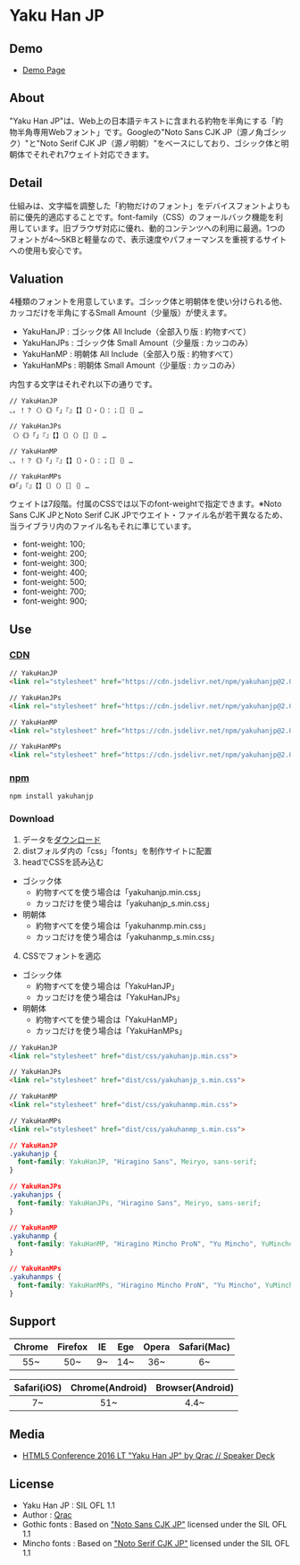 # Yaku Han JP

## Demo

- [Demo Page][link-demo]

## About

"Yaku Han JP"は、Web上の日本語テキストに含まれる約物を半角にする「約物半角専用Webフォント」です。Googleの"Noto Sans CJK JP（源ノ角ゴシック）"と"Noto Serif CJK JP（源ノ明朝）"をベースにしており、ゴシック体と明朝体でそれぞれ7ウェイト対応できます。

## Detail

仕組みは、文字幅を調整した「約物だけのフォント」をデバイスフォントよりも前に優先的適応することです。font-family（CSS）のフォールバック機能を利用しています。旧ブラウザ対応に優れ、動的コンテンツへの利用に最適。1つのフォントが4〜5KBと軽量なので、表示速度やパフォーマンスを重視するサイトへの使用も安心です。

## Valuation

4種類のフォントを用意しています。ゴシック体と明朝体を使い分けられる他、カッコだけを半角にするSmall Amount（少量版）が使えます。

- YakuHanJP : ゴシック体 All Include（全部入り版 : 約物すべて）
- YakuHanJPs : ゴシック体 Small Amount（少量版 : カッコのみ）
- YakuHanMP : 明朝体 All Include（全部入り版 : 約物すべて）
- YakuHanMPs : 明朝体 Small Amount（少量版 : カッコのみ）

内包する文字はそれぞれ以下の通りです。

```
// YakuHanJP
、。！？〈〉《》「」『』【】〔〕・（）：；［］｛｝…

// YakuHanJPs
〈〉《》「」『』【】〔〕（）［］｛｝…

// YakuHanMP
、。！？《》「」『』【】〔〕・（）：；［］｛｝…

// YakuHanMPs
《》「」『』【】〔〕（）［］｛｝…
```

ウェイトは7段階。付属のCSSでは以下のfont-weightで指定できます。※Noto Sans CJK JPとNoto Serif CJK JPでウエイト・ファイル名が若干異なるため、当ライブラリ内のファイル名もそれに準じています。

- font-weight: 100;
- font-weight: 200;
- font-weight: 300;
- font-weight: 400;
- font-weight: 500;
- font-weight: 700;
- font-weight: 900;

## Use

### [CDN][link-jsdelivr]

```html
// YakuHanJP
<link rel="stylesheet" href="https://cdn.jsdelivr.net/npm/yakuhanjp@2.0.0/dist/css/yakuhanjp.min.css">

// YakuHanJPs
<link rel="stylesheet" href="https://cdn.jsdelivr.net/npm/yakuhanjp@2.0.0/dist/css/yakuhanjp_s.min.css">

// YakuHanMP
<link rel="stylesheet" href="https://cdn.jsdelivr.net/npm/yakuhanjp@2.0.0/dist/css/yakuhanmp.min.css">

// YakuHanMPs
<link rel="stylesheet" href="https://cdn.jsdelivr.net/npm/yakuhanjp@2.0.0/dist/css/yakuhanmp_s.min.css">
```

### [npm][link-npm]

```
npm install yakuhanjp
```

### Download

1. データを[ダウンロード][link-download]
2. distフォルダ内の「css」「fonts」を制作サイトに配置
3. headでCSSを読み込む
  - ゴシック体
    - 約物すべてを使う場合は「yakuhanjp.min.css」
    - カッコだけを使う場合は「yakuhanjp_s.min.css」
  - 明朝体
    - 約物すべてを使う場合は「yakuhanmp.min.css」
    - カッコだけを使う場合は「yakuhanmp_s.min.css」
4. CSSでフォントを適応
  - ゴシック体
    - 約物すべてを使う場合は「YakuHanJP」
    - カッコだけを使う場合は「YakuHanJPs」
  - 明朝体
    - 約物すべてを使う場合は「YakuHanMP」
    - カッコだけを使う場合は「YakuHanMPs」

```html
// YakuHanJP
<link rel="stylesheet" href="dist/css/yakuhanjp.min.css">

// YakuHanJPs
<link rel="stylesheet" href="dist/css/yakuhanjp_s.min.css">

// YakuHanMP
<link rel="stylesheet" href="dist/css/yakuhanmp.min.css">

// YakuHanMPs
<link rel="stylesheet" href="dist/css/yakuhanmp_s.min.css">
```

```css
// YakuHanJP
.yakuhanjp {
  font-family: YakuHanJP, "Hiragino Sans", Meiryo, sans-serif;
}

// YakuHanJPs
.yakuhanjps {
  font-family: YakuHanJPs, "Hiragino Sans", Meiryo, sans-serif;
}

// YakuHanMP
.yakuhanmp {
  font-family: YakuHanMP, "Hiragino Mincho ProN", "Yu Mincho", YuMincho, serif;
}

// YakuHanMPs
.yakuhanmps {
  font-family: YakuHanMPs, "Hiragino Mincho ProN", "Yu Mincho", YuMincho, serif;
}
```

## Support

| Chrome | Firefox | IE | Ege | Opera | Safari(Mac) |
|:------:|:------:|:------:|:------:|:------:|:------:|
| 55~ | 50~ | 9~ | 14~ | 36~ | 6~ |

| Safari(iOS) | Chrome(Android) | Browser(Android) |
|:------------:|:------------:|:------------:|
| 7~ | 51~ | 4.4~ |

## Media

- [HTML5 Conference 2016 LT "Yaku Han JP" by Qrac // Speaker Deck](https://speakerdeck.com/qrac/html5-conference-2016-lt-yaku-han-jp-by-qrac)

## License

- Yaku Han JP : SIL OFL 1.1
- Author : [Qrac][link-twitter]
- Gothic fonts : Based on ["Noto Sans CJK JP"][link-notosans] licensed under the SIL OFL 1.1
- Mincho fonts : Based on ["Noto Serif CJK JP"][link-notoserif] licensed under the SIL OFL 1.1

[link-demo]:https://qrac.github.io/yakuhanjp
[link-download]:https://github.com/qrac/yakuhanjp/archive/master.zip
[link-npm]:https://www.npmjs.com/package/yakuhanjp
[link-jsdelivr]:https://cdn.jsdelivr.net/npm/yakuhanjp/
[link-notosans]:https://www.google.com/get/noto/#sans-jpan
[link-notoserif]:https://www.google.com/get/noto/#serif-jpan
[link-twitter]:https://twitter.com/Qrac_JP